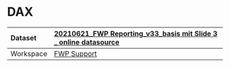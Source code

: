 



# DAX

|Dataset|[20210621_FWP Reporting_v33_basis mit Slide 3 _ online datasource](./../20210621_FWP-Reporting_v33_basis-mit-Slide-3-_-online-datasource.md)|
| :--- | :--- |
|Workspace|[FWP Support](../../Workspaces/FWP-Support.md)|
